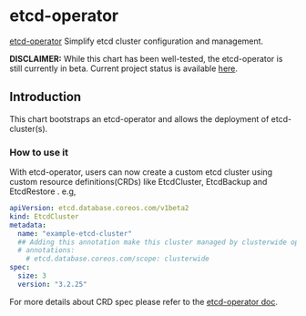 # etcd-operator

[etcd-operator](https://coreos.com/blog/introducing-the-etcd-operator.html) Simplify etcd cluster configuration and management.

__DISCLAIMER:__ While this chart has been well-tested, the etcd-operator is still currently in beta. Current project status is available [here](https://github.com/coreos/etcd-operator).

## Introduction

This chart bootstraps an etcd-operator and allows the deployment of etcd-cluster(s).

### How to use it
With etcd-operator, users can now create a custom etcd cluster using custom resource definitions(CRDs) like EtcdCluster, EtcdBackup and EtcdRestore . e.g,
```YAML
apiVersion: etcd.database.coreos.com/v1beta2
kind: EtcdCluster
metadata:
  name: "example-etcd-cluster"
  ## Adding this annotation make this cluster managed by clusterwide operators, namespaced operators ignore it
  # annotations:
    # etcd.database.coreos.com/scope: clusterwide
spec:
  size: 3
  version: "3.2.25"
```

For more details about CRD spec please refer to the [etcd-operator doc](https://github.com/coreos/etcd-operator/blob/master/doc/user/spec_examples.md).
